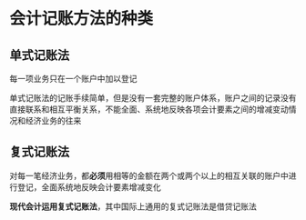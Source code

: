 # 会计记账方法的种类

## 单式记账法

每一项业务只在一个账户中加以登记

单式记账法的记账手续简单，但是没有一套完整的账户体系，账户之间的记录没有直接联系和相互平衡关系，不能全面、系统地反映各项会计要素之间的增减变动情况和经济业务的往来

## 复式记账法

对每一笔经济业务，都**必须**用相等的金额在两个或两个以上的相互关联的账户中进行登记，全面系统地反映会计要素增减变化

**现代会计运用复式记账法**，其中国际上通用的复式记账法是借贷记账法
